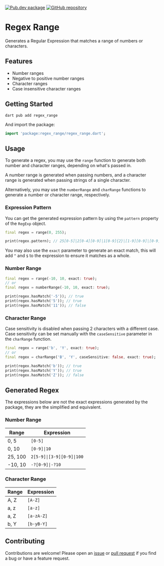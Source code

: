 [![Pub.dev package](https://img.shields.io/badge/pub.dev-regex__range-blue)](https://pub.dev/packages/regex_range)
[![GitHub repository](https://img.shields.io/badge/GitHub-RegexRange--dart-blue?logo=github)](https://github.com/DrafaKiller/RegexRange-dart)

# Regex Range

Generates a Regular Expression that matches a range of numbers or characters.

## Features

- Number ranges
- Negative to positive number ranges
- Character ranges
- Case insensitive character ranges

## Getting Started

```
dart pub add regex_range
```

And import the package:

```dart
import 'package:regex_range/regex_range.dart';
```

## Usage

To generate a regex, you may use the `range` function to generate both number and character ranges, depending on what's passed in.

A number range is generated when passing numbers, and a character range is generated when passing strings of a single character.

Alternatively, you may use the `numberRange` and `charRange` functions to generate a number or character range, respectively.

### Expression Pattern

You can get the generated expression pattern by using the `pattern` property of the `RegExp` object.

```dart
final regex = range(0, 255);

print(regex.pattern); // 25[0-5]|2[0-4][0-9]|1[0-9]{2}|[1-9][0-9]|[0-9]
```

You may also use the `exact` parameter to generate an exact match, this will add `^` and `$` to the expression to ensure it matches as a whole.

### Number Range

```dart
final regex = range(-10, 10, exact: true);
// or
final regex = numberRange(-10, 10, exact: true);

print(regex.hasMatch('-5')); // true
print(regex.hasMatch('5')); // true
print(regex.hasMatch('11')); // false
```

### Character Range

Case sensitivity is disabled when passing 2 characters with a different case. Case sensitivity can be set manually with the `caseSensitive` parameter in the `charRange` function.

```dart
final regex = range('b', 'Y', exact: true);
// or
final regex = charRange('B', 'Y', caseSensitive: false, exact: true);

print(regex.hasMatch('b')); // true
print(regex.hasMatch('Y')); // true
print(regex.hasMatch('Z')); // false
```

## Generated Regex

The expressions below are not the exact expressions generated by the package, they are the simplified and equivalent.

### Number Range

Range   | Expression
------- | ----------
0, 5    | `[0-5]`
0, 10   | `[0-9]\|10`
25, 100 | `2[5-9]\|[3-9][0-9]\|100`
-10, 10 | `-?[0-9]\|-?10`

### Character Range

Range   | Expression
------- | ----------
A, Z    | `[A-Z]`
a, z    | `[a-z]`
a, Z    | `[a-zA-Z]`
b, Y    | `[b-yB-Y]`

## Contributing

Contributions are welcome! Please open an [issue](https://github.com/DrafaKiller/RegexRange-dart/issues) or [pull request](https://github.com/DrafaKiller/RegexRange-dart/pulls) if you find a bug or have a feature request.
